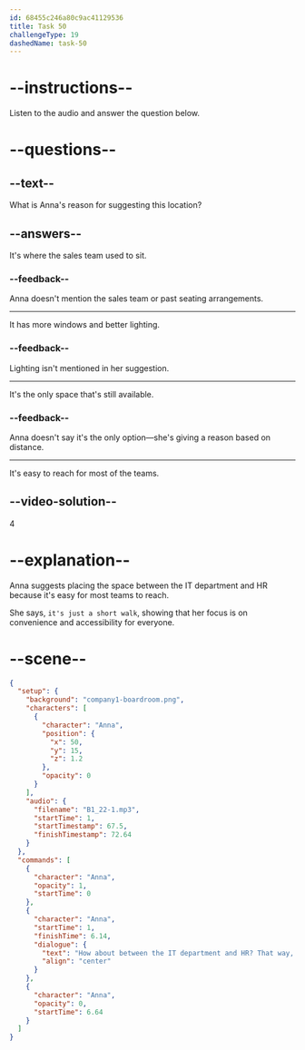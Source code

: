 ```yaml
---
id: 68455c246a80c9ac41129536
title: Task 50
challengeType: 19
dashedName: task-50
---
```


<!-- (Audio) Anna: How about between the IT department and HR? That way, it's just a short walk for most teams. -->

# --instructions--

Listen to the audio and answer the question below.

# --questions--

## --text--

What is Anna's reason for suggesting this location?

## --answers--

It's where the sales team used to sit.

### --feedback--

Anna doesn't mention the sales team or past seating arrangements.

---

It has more windows and better lighting.

### --feedback--

Lighting isn't mentioned in her suggestion.

---

It's the only space that's still available.

### --feedback--

Anna doesn't say it's the only option—she's giving a reason based on distance.

---

It's easy to reach for most of the teams.

## --video-solution--

4

# --explanation--

Anna suggests placing the space between the IT department and HR because it's easy for most teams to reach.

She says, `it's just a short walk`, showing that her focus is on convenience and accessibility for everyone.

# --scene--

```json
{
  "setup": {
    "background": "company1-boardroom.png",
    "characters": [
      {
        "character": "Anna",
        "position": {
          "x": 50,
          "y": 15,
          "z": 1.2
        },
        "opacity": 0
      }
    ],
    "audio": {
      "filename": "B1_22-1.mp3",
      "startTime": 1,
      "startTimestamp": 67.5,
      "finishTimestamp": 72.64
    }
  },
  "commands": [
    {
      "character": "Anna",
      "opacity": 1,
      "startTime": 0
    },
    {
      "character": "Anna",
      "startTime": 1,
      "finishTime": 6.14,
      "dialogue": {
        "text": "How about between the IT department and HR? That way, it's just a short walk for most teams.",
        "align": "center"
      }
    },
    {
      "character": "Anna",
      "opacity": 0,
      "startTime": 6.64
    }
  ]
}
```
